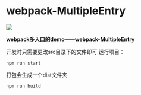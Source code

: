 # webpack-MultipleEntry
![](https://img.shields.io/badge/xlupc-fortunate-brightgreen.svg)

**webpack多入口的demo——webpack-MultipleEntry**

开发时只需要更改src目录下的文件即可
运行项目：
```
npm run start
```
打包会生成一个dist文件夹
```
npm run build
```
